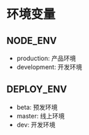 # 环境变量

##  NODE_ENV 

* production: 产品环境
* development: 开发环境


## DEPLOY_ENV

* beta: 预发环境
* master: 线上环境
* dev: 开发环境
